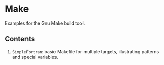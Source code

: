 # Make
Examples for the Gnu Make build tool.

## Contents
1. `SimpleFortran`: basic Makefile for multiple targets, illustrating
    patterns and special variables.
